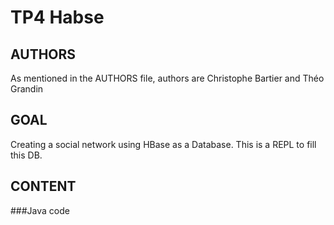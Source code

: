# TP4 Habse

## AUTHORS
As mentioned in the AUTHORS file, authors are Christophe Bartier and Théo Grandin

## GOAL
Creating a social network using HBase as a Database. This is a REPL to fill this DB.

## CONTENT
###Java code
